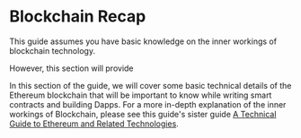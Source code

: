 # Blockchain Recap

This guide assumes you have basic knowledge on the inner workings of blockchain technology.

However, this section will provide 

In this section of the guide, we will cover some basic technical details of the Ethereum blockchain that will be important to know while writing smart contracts and building Dapps.  For a more in-depth explanation of the inner workings of Blockchain, please see this guide's sister guide [A Technical Guide to Ethereum and Related Technologies](https://www.gitbook.com/book/sunnya97/a-technical-guide-to-ethereum-and-related-technol/details).

